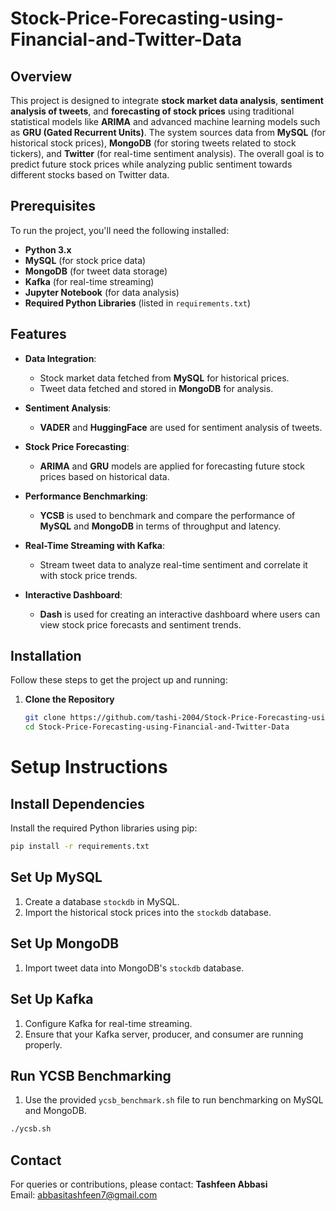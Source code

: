 # Stock-Price-Forecasting-using-Financial-and-Twitter-Data

## Overview

This project is designed to integrate **stock market data analysis**, **sentiment analysis of tweets**, and **forecasting of stock prices** using traditional statistical models like **ARIMA** and advanced machine learning models such as **GRU (Gated Recurrent Units)**. 
The system sources data from **MySQL** (for historical stock prices), **MongoDB** (for storing tweets related to stock tickers), and **Twitter** (for real-time sentiment analysis). 
The overall goal is to predict future stock prices while analyzing public sentiment towards different stocks based on Twitter data.


## Prerequisites

To run the project, you'll need the following installed:

- **Python 3.x**
- **MySQL** (for stock price data)
- **MongoDB** (for tweet data storage)
- **Kafka** (for real-time streaming)
- **Jupyter Notebook** (for data analysis)
- **Required Python Libraries** (listed in `requirements.txt`)

## Features

- **Data Integration**: 
    - Stock market data fetched from **MySQL** for historical prices.
    - Tweet data fetched and stored in **MongoDB** for analysis.
  
- **Sentiment Analysis**: 
    - **VADER** and **HuggingFace** are used for sentiment analysis of tweets.
  
- **Stock Price Forecasting**: 
    - **ARIMA** and **GRU** models are applied for forecasting future stock prices based on historical data.

- **Performance Benchmarking**: 
    - **YCSB** is used to benchmark and compare the performance of **MySQL** and **MongoDB** in terms of throughput and latency.

- **Real-Time Streaming with Kafka**: 
    - Stream tweet data to analyze real-time sentiment and correlate it with stock price trends.

- **Interactive Dashboard**: 
    - **Dash** is used for creating an interactive dashboard where users can view stock price forecasts and sentiment trends.



## Installation

Follow these steps to get the project up and running:

1. **Clone the Repository**

   ```bash
   git clone https://github.com/tashi-2004/Stock-Price-Forecasting-using-Financial-and-Twitter-Data.git
   cd Stock-Price-Forecasting-using-Financial-and-Twitter-Data

# Setup Instructions

## Install Dependencies

Install the required Python libraries using pip:

```bash
pip install -r requirements.txt
```
## Set Up MySQL

1. Create a database `stockdb` in MySQL.
2. Import the historical stock prices into the `stockdb` database.

## Set Up MongoDB

1. Import tweet data into MongoDB's `stockdb` database.

## Set Up Kafka

1. Configure Kafka for real-time streaming.
2. Ensure that your Kafka server, producer, and consumer are running properly.

## Run YCSB Benchmarking

1. Use the provided `ycsb_benchmark.sh` file to run benchmarking on MySQL and MongoDB.

```bash
./ycsb.sh
```

## Contact

For queries or contributions, please contact:
**Tashfeen Abbasi**  
Email: abbasitashfeen7@gmail.com
